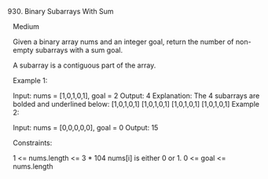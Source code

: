 930. Binary Subarrays With Sum

Medium

Given a binary array nums and an integer goal, return the number of non-empty subarrays with a sum goal.

A subarray is a contiguous part of the array.

Example 1:

Input: nums = [1,0,1,0,1], goal = 2
Output: 4
Explanation: The 4 subarrays are bolded and underlined below:
[1,0,1,0,1]
[1,0,1,0,1]
[1,0,1,0,1]
[1,0,1,0,1]
Example 2:

Input: nums = [0,0,0,0,0], goal = 0
Output: 15

Constraints:

1 <= nums.length <= 3 \* 104
nums[i] is either 0 or 1.
0 <= goal <= nums.length
